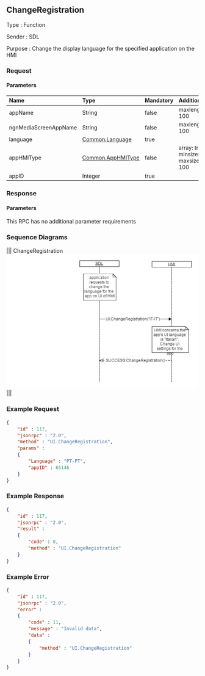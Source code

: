## ChangeRegistration

Type
: Function

Sender
: SDL

Purpose
: Change the display language for the specified application on the HMI

### Request

#### Parameters

|Name|Type|Mandatory|Additional|
|:---|:---|:--------|:---------|
|appName|String|false|maxlength: 100|
|ngnMediaScreenAppName|String|false|maxlength: 100|
|language|[Common.Language](../../Common/Enums/index.md#language)|true||
|appHMIType|[Common.AppHMIType](../../Common/Enums/index.md#apphmitype)|false|array: true<br>minsize: 1<br>maxsize: 100|
|appID|Integer|true||

### Response

#### Parameters

This RPC has no additional parameter requirements

### Sequence Diagrams
|||
ChangeRegistration
![ChangeRegistration](./assets/ChangeRegistration.png)
|||

### Example Request

```json
{
	"id" : 117,
	"jsonrpc" : "2.0",
	"method" : "UI.ChangeRegistration",
	"params" :
	{
		"Language" : "PT-PT",
		"appID" : 65146
	}
}
```
### Example Response

```json
{
	"id" : 117,
	"jsonrpc" : "2.0",
	"result" :
	{
		"code" : 0,
		"method" : "UI.ChangeRegistration"
	}
}
```

### Example Error

```json
{
	"id" : 117,
	"jsonrpc" : "2.0",
	"error" :
	{
		"code" : 11,
		"message" : "Invalid data",
		"data" :
		{
			"method" : "UI.ChangeRegistration"
		}
	}
}
```
